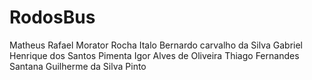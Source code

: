 # RodosBus

Matheus Rafael Morator Rocha
Italo Bernardo carvalho da Silva
Gabriel Henrique dos Santos Pimenta
Igor Alves de Oliveira
Thiago Fernandes Santana
Guilherme da Silva Pinto
